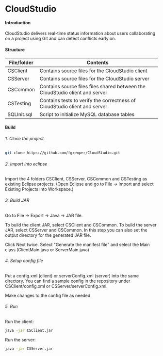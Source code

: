 # CloudStudio

#### Introduction

CloudStudio delivers real-time status information about users collaborating on a project using Git and can detect conflicts early on.

#### Structure

File/folder      | Contents
---------------- | --------------------------------
CSClient         | Contains source files for the CloudStudio client
CSServer         | Contains source files for the CloudStudio server
CSCommon         | Contains source files files shared between the CloudStudio client and server
CSTesting        | Contains tests to verify the correctness of CloudStudio client and server
SQLInit.sql      | Script to initialize MySQL database tables

#### Build

###### 1. Clone the project.

```bash
git clone https://github.com/fgremper/CloudStudio.git
```

###### 2. Import into eclipse

Import the 4 folders CSClient, CSServer, CSCommon and CSTesting as existing Eclipse projects. (Open Eclipse and go to File → Import and select Existing Projects into Workspace.)

###### 3. Build JAR

Go to File → Export → Java → JAR file.

To build the client JAR, select CSClient and CSCommon. To build the server JAR, select CSServer and CSCommon. In this step you can also set the output directory for the generated JAR file.

Click Next twice. Select "Generate the manifest file" and select the Main class (ClientMain.java or ServerMain.java).

###### 4. Setup config file

Put a config.xml (client) or serverConfig.xml (server) into the same directory. You can find a sample config in the repository under CSClient/config.xml or CSServer/serverConfig.xml.

Make changes to the config file as needed.

###### 5. Run

Run the client:

```bash
java -jar CSClient.jar
```

Run the server:
```bash
java -jar CSServer.jar
```

